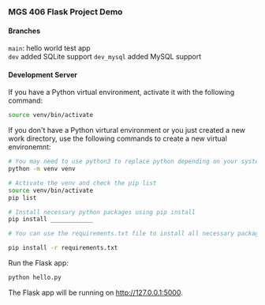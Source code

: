 ### MGS 406 Flask Project Demo 

#### Branches 

`main`: hello world test app  
`dev` added SQLite support
`dev_mysql` added MySQL support

#### Development Server
If you have a Python virtual environment, activate it with the following command:

```bash
source venv/bin/activate
```

If you don't have a Python virtural environment or you just created a new work directory, use the following commands to create a new virtual environemnt:  

```bash
# You may need to use python3 to replace python depending on your system settings 
python -m venv venv 

# Activate the venv and check the pip list  
source venv/bin/activate  
pip list  

# Install necessary python packages using pip install  
pip install ____________  

# You can use the requirements.txt file to install all necessary packages for this example project  

pip install -r requirements.txt  
```


Run the Flask app:
```bash
python hello.py
```

The Flask app will be running on http://127.0.0.1:5000.

